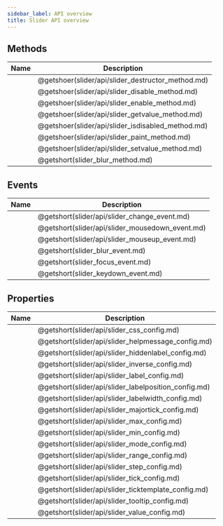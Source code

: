 ```yaml
---
sidebar_label: API overview
title: Slider API overview
---
```


## Methods

| Name                                       | Description                                       |
| ------------------------------------------ | ------------------------------------------------- |
| [](slider/api/slider_destructor_method.md) | @getshoer(slider/api/slider_destructor_method.md) |
| [](slider/api/slider_disable_method.md)    | @getshoer(slider/api/slider_disable_method.md)    |
| [](slider/api/slider_enable_method.md)     | @getshoer(slider/api/slider_enable_method.md)     |
| [](slider/api/slider_getvalue_method.md)   | @getshoer(slider/api/slider_getvalue_method.md)   |
| [](slider/api/slider_isdisabled_method.md) | @getshoer(slider/api/slider_isdisabled_method.md) |
| [](slider/api/slider_paint_method.md)      | @getshoer(slider/api/slider_paint_method.md)      |
| [](slider/api/slider_setvalue_method.md)   | @getshoer(slider/api/slider_setvalue_method.md)   |
| [](slider_blur_method.md)                  | @getshort(slider_blur_method.md)                  |

## Events

| Name                                     | Description                                     |
| ---------------------------------------- | ----------------------------------------------- |
| [](slider/api/slider_change_event.md)    | @getshort(slider/api/slider_change_event.md)    |
| [](slider/api/slider_mousedown_event.md) | @getshort(slider/api/slider_mousedown_event.md) |
| [](slider/api/slider_mouseup_event.md)   | @getshort(slider/api/slider_mouseup_event.md)   |
| [](slider_blur_event.md)                 | @getshort(slider_blur_event.md)                 |
| [](slider_focus_event.md)                | @getshort(slider_focus_event.md)                |
| [](slider_keydown_event.md)              | @getshort(slider_keydown_event.md)              |

## Properties

| Name                                          | Description                                          |
| --------------------------------------------- | ---------------------------------------------------- |
| [](slider/api/slider_css_config.md)           | @getshort(slider/api/slider_css_config.md)           |
| [](slider/api/slider_helpmessage_config.md)   | @getshort(slider/api/slider_helpmessage_config.md)   |
| [](slider/api/slider_hiddenlabel_config.md)   | @getshort(slider/api/slider_hiddenlabel_config.md)   |
| [](slider/api/slider_inverse_config.md)       | @getshort(slider/api/slider_inverse_config.md)       |
| [](slider/api/slider_label_config.md)         | @getshort(slider/api/slider_label_config.md)         |
| [](slider/api/slider_labelposition_config.md) | @getshort(slider/api/slider_labelposition_config.md) |
| [](slider/api/slider_labelwidth_config.md)    | @getshort(slider/api/slider_labelwidth_config.md)    |
| [](slider/api/slider_majortick_config.md)     | @getshort(slider/api/slider_majortick_config.md)     |
| [](slider/api/slider_max_config.md)           | @getshort(slider/api/slider_max_config.md)           |
| [](slider/api/slider_min_config.md)           | @getshort(slider/api/slider_min_config.md)           |
| [](slider/api/slider_mode_config.md)          | @getshort(slider/api/slider_mode_config.md)          |
| [](slider/api/slider_range_config.md)         | @getshort(slider/api/slider_range_config.md)         |
| [](slider/api/slider_step_config.md)          | @getshort(slider/api/slider_step_config.md)          |
| [](slider/api/slider_tick_config.md)          | @getshort(slider/api/slider_tick_config.md)          |
| [](slider/api/slider_ticktemplate_config.md)  | @getshort(slider/api/slider_ticktemplate_config.md)  |
| [](slider/api/slider_tooltip_config.md)       | @getshort(slider/api/slider_tooltip_config.md)       |
| [](slider/api/slider_value_config.md)         | @getshort(slider/api/slider_value_config.md)         |
